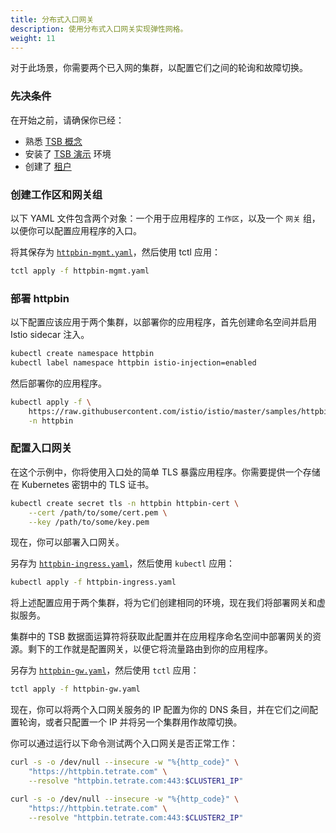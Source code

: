```yaml
---
title: 分布式入口网关
description: 使用分布式入口网关实现弹性网格。
weight: 11
---
```


对于此场景，你需要两个已入网的集群，以配置它们之间的轮询和故障切换。

### 先决条件

在开始之前，请确保你已经：
- 熟悉 [TSB 概念](../../../concepts/)
- 安装了 [TSB 演示](../../../setup/self-managed/demo-installation) 环境
- 创建了 [租户](../../../quickstart/tenant)

### 创建工作区和网关组

以下 YAML 文件包含两个对象：一个用于应用程序的 `工作区`，以及一个 `网关` 组，以便你可以配置应用程序的入口。

将其保存为 [`httpbin-mgmt.yaml`](../../../assets/howto/httpbin-mgmt.yaml)，然后使用 tctl 应用：

```bash
tctl apply -f httpbin-mgmt.yaml
```

### 部署 httpbin

以下配置应该应用于两个集群，以部署你的应用程序，首先创建命名空间并启用 Istio sidecar 注入。

```bash
kubectl create namespace httpbin
kubectl label namespace httpbin istio-injection=enabled
```

然后部署你的应用程序。

```bash
kubectl apply -f \
    https://raw.githubusercontent.com/istio/istio/master/samples/httpbin/httpbin.yaml \
    -n httpbin
```

### 配置入口网关

在这个示例中，你将使用入口处的简单 TLS 暴露应用程序。你需要提供一个存储在 Kubernetes 密钥中的 TLS 证书。

```bash
kubectl create secret tls -n httpbin httpbin-cert \
    --cert /path/to/some/cert.pem \
    --key /path/to/some/key.pem
```

现在，你可以部署入口网关。

另存为 [`httpbin-ingress.yaml`](../../../assets/howto/httpbin-ingress.yaml)，然后使用 `kubectl` 应用：

```bash
kubectl apply -f httpbin-ingress.yaml
```

将上述配置应用于两个集群，将为它们创建相同的环境，现在我们将部署网关和虚拟服务。

集群中的 TSB 数据面运算符将获取此配置并在应用程序命名空间中部署网关的资源。剩下的工作就是配置网关，以便它将流量路由到你的应用程序。

另存为 [`httpbin-gw.yaml`](../../../assets/howto/httpbin-gw.yaml)，然后使用 `tctl` 应用：

```bash
tctl apply -f httpbin-gw.yaml
```

现在，你可以将两个入口网关服务的 IP 配置为你的 DNS 条目，并在它们之间配置轮询，或者只配置一个 IP 并将另一个集群用作故障切换。

你可以通过运行以下命令测试两个入口网关是否正常工作：

```bash
curl -s -o /dev/null --insecure -w "%{http_code}" \
    "https://httpbin.tetrate.com" \
    --resolve "httpbin.tetrate.com:443:$CLUSTER1_IP"
```

```bash
curl -s -o /dev/null --insecure -w "%{http_code}" \
    "https://httpbin.tetrate.com" \
    --resolve "httpbin.tetrate.com:443:$CLUSTER2_IP"
```
